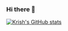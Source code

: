 ### Hi there 👋

<!--
**altodev7/altodev7** is a ✨ _special_ ✨ repository because its `README.md` (this file) appears on your GitHub profile.

Here are some ideas to get you started:

- 🔭 I’m currently working on ...
- 🌱 I’m currently learning ...
- 👯 I’m looking to collaborate on ...
- 🤔 I’m looking for help with ...
- 💬 Ask me about ...
- 📫 How to reach me: ...
- 😄 Pronouns: ...
- ⚡ Fun fact: ...
-->
[![Krish's GitHub stats](https://github-readme-stats.vercel.app/api?username=altodev7&theme=algolia )](https://github.com/anuraghazra/github-readme-stats)
